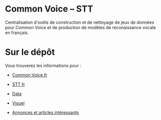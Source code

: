 # Common Voice – STT

Centralisation d'outils de construction et de nettoyage de jeux de données pour Common Voice et de production de modèles de reconaissance vocale en français.

# Sur le dépôt

Vous trouverez les informations pour :

- [Common Voice fr](https://github.com/Common-Voice/commonvoice-fr/tree/master/CommonVoice)

- [STT fr](https://github.com/Common-Voice/commonvoice-fr/tree/master/STT)

- [Data](https://github.com/Common-Voice/commonvoice-fr/tree/master/CommonVoice-Data)

- [Visuel](https://github.com/Common-Voice/commonvoice-fr/wiki/visuel)

- [Annonces et articles intéressants](https://github.com/Common-Voice/commonvoice-fr/tree/master/presse.md)
